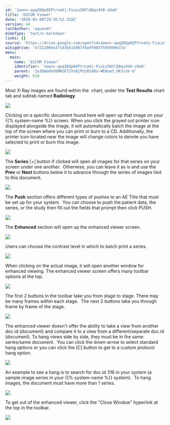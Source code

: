 ```yaml
---
id: '1ewns-apqZ6Qp6EPtrnaVj-FixLxSNYlQ0qz4V8-zOe0'
title: 'DICOM Viewer'
date: '2020-03-09T19:36:52.318Z'
version: 44
lastAuthor: 'aquandt'
mimeType: 'text/x-markdown'
links: []
source: 'https://drive.google.com/open?id=1ewns-apqZ6Qp6EPtrnaVj-FixLxSNYlQ0qz4V8-zOe0'
wikigdrive: 'b7222904e37143b515987f6e0f083f595990e37a'
menu:
  main:
    name: 'DICOM Viewer'
    identifier: '1ewns-apqZ6Qp6EPtrnaVj-FixLxSNYlQ0qz4V8-zOe0'
    parent: '1a3QmGdXV6MW1Ef2Yu8jPUiRSd8o-WENsm3_OK5roV-U'
    weight: 810
---
```

Most X-Ray images are found within the  chart, under the **Test Results** chart tab and subtab named **Radiology**.


![](../dicom-viewer.assets/100002010000060400000245502490BA202A249C.png)


Clicking on a specific document found here will open up that image on your {{% system-name %}} screen. When you click the grayed out printer icon displayed alongside the image, it will automatically batch the image at the top of the screen where you can print or burn to a CD. Additionally, the printer icon located near the image will change colors to denote you have selected to print or burn this image.


![](../dicom-viewer.assets/10000201000005F4000003996E37839968EEEB95.png)


The **Series** [+] button if clicked will open all images for that series on your screen under one another.  Otherwise, you can leave it as is and use the **Prev** or **Next** buttons below it to advance through the series of images tied to this document.


![](../dicom-viewer.assets/10000201000005F2000001C4493ACF75ABDE7042.png)


The **Push** section offers different types of pushes to an AE Title that must be set up for your system.  You can choose to push the patient data, the series, or the study then fill out the fields that prompt then click PUSH.


![](../dicom-viewer.assets/10000201000005F2000001C46FDC2552F73DC5E9.png)


The **Enhanced** section will open up the enhanced viewer screen.


![](../dicom-viewer.assets/10000201000005F2000001C40675BF9B8A4162AC.png)


Users can choose the contrast level in which to batch print a series.


![](../dicom-viewer.assets/1000020100000640000001F02DC58CD50E5C1696.png)


When clicking on the actual image, it will open another window for enhanced viewing. The enhanced viewer screen offers many toolbar options at the top.  


![](../dicom-viewer.assets/1000020100000640000001816839E7FD93EF6C97.png)


The first 2 buttons in the toolbar take you from stage to stage. There may be many frames within each stage.  The next 2 buttons take you through frame by frame of the stage.


![](../dicom-viewer.assets/1000020100000640000000B65BD18A32EF978A4B.png)


The enhanced viewer doesn't offer the ability to take a view from another doc.id (document) and compare it to a view from a different/separate doc.id (document).
To hang views side by side, they must be in the same series/same document.  You can click the down-arrow to select standard hang options or you can click the [C] button to get to a custom protocol hang option.


![](../dicom-viewer.assets/1000020100000640000000EF0639813BDFAEDDA6.png)



An example to see a hang is to search for doc.id 316 in your system (a sample image series in your {{% system-name %}} system).  To hang images, the document must have more than 1 series.


![](../dicom-viewer.assets/10000201000005F2000001C4BAAF0671EA29A426.png)


To get out of the enhanced viewer, click the "Close Window" hyperlink at the top in the toolbar.


![](../dicom-viewer.assets/100002010000055F0000007B71C206CCF204D47C.png)

